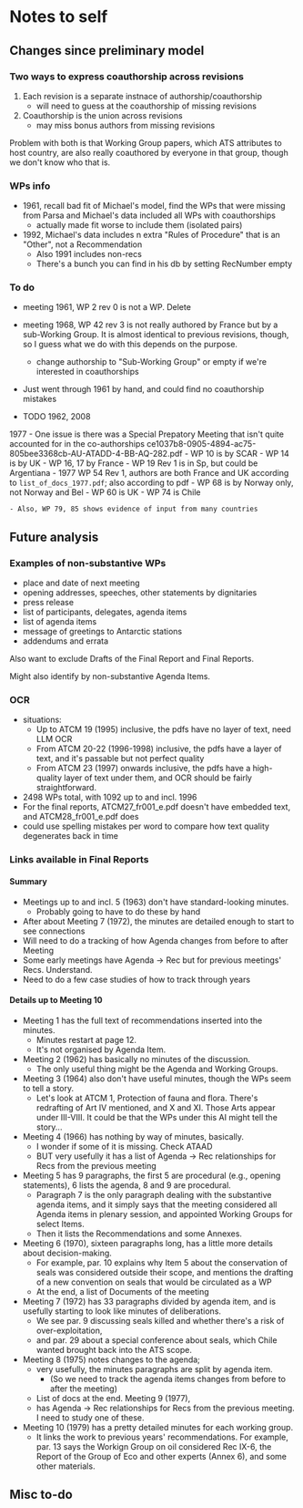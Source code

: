 # Notes to self

## Changes since preliminary model

### Two ways to express coauthorship across revisions

1. Each revision is a separate instnace of authorship/coauthorship
    - will need to guess at the coauthorship of missing revisions
1. Coauthorship is the union across revisions
    - may miss bonus authors from missing revisions

Problem with both is that Working Group papers, which ATS attributes to host country,
are also really coauthored by everyone in that group, though we don't know who that is.

### WPs info

- 1961, recall bad fit of Michael's model, find the WPs that were missing from Parsa and Michael's data included all WPs with coauthorships
    - actually made fit worse to include them (isolated pairs)
- 1992, Michael's data includes n extra "Rules of Procedure" that is an "Other", not a Recommendation
    - Also 1991 includes non-recs
    - There's a bunch you can find in his db by setting RecNumber empty

### To do

- meeting 1961, WP 2 rev 0 is not a WP. Delete
- meeting 1968, WP 42 rev 3 is not really authored by France but by a sub-Working Group. It is almost identical to previous revisions, though, so I guess what we do with this depends on the purpose.
    - change authorship to "Sub-Working Group" or empty if we're interested in coauthorships

- Just went through 1961 by hand, and could find no coauthorship mistakes
- TODO 1962, 2008

1977
    - One issue is there was a Special Prepatory Meeting that isn't quite accounted for in the co-authorships ce1037b8-0905-4894-ac75-805bee3368cb-AU-ATADD-4-BB-AQ-282.pdf
    - WP 10 is by SCAR
    - WP 14 is by UK
    - WP 16, 17 by France
    - WP 19 Rev 1 is in Sp, but could be Argentiana
    - 1977 WP 54 Rev 1, authors are both France and UK according to `list_of_docs_1977.pdf`; also according to pdf
    - WP 68 is by Norway only, not Norway and Bel
    - WP 60 is UK
    - WP 74 is Chile

    - Also, WP 79, 85 shows evidence of input from many countries


## Future analysis

### Examples of non-substantive WPs

- place and date of next meeting
- opening addresses, speeches, other statements by dignitaries
- press release
- list of participants, delegates, agenda items
- list of agenda items
- message of greetings to Antarctic stations
- addendums and errata

Also want to exclude Drafts of the Final Report and Final Reports.

Might also identify by non-substantive Agenda Items.

### OCR

- situations:
    - Up to ATCM 19 (1995) inclusive, the pdfs have no layer of text, need LLM OCR 
    - From ATCM 20-22 (1996-1998) inclusive, the pdfs have a layer of text, and it's passable but not perfect quality
    - From ATCM 23 (1997) onwards inclusive, the pdfs have a high-quality layer of text under them, and OCR should be fairly straightforward.
- 2498 WPs total, with 1092 up to and incl. 1996
- For the final reports, ATCM27_fr001_e.pdf doesn't have embedded text, and ATCM28_fr001_e.pdf does
- could use spelling mistakes per word to compare how text quality degenerates back in time

### Links available in Final Reports

#### Summary

- Meetings up to and incl. 5 (1963) don't have standard-looking minutes.
    - Probably going to have to do these by hand
- After about Meeting 7 (1972), the minutes are detailed enough to start to see connections
- Will need to do a tracking of how Agenda changes from before to after Meeting
- Some early meetings have Agenda -> Rec but for previous meetings' Recs. Understand.
- Need to do a few case studies of how to track through years

#### Details up to Meeting 10

- Meeting 1 has the full text of recommendations inserted into the minutes.
    - Minutes restart at page 12.
    - It's not organised by Agenda Item.
- Meeting 2 (1962) has basically no minutes of the discussion.
    - The only useful thing might be the Agenda and Working Groups.
- Meeting 3 (1964) also don't have useful minutes, though the WPs seem to tell a story.
    - Let's look at ATCM 1, Protection of fauna and flora.  There's redrafting of Art IV mentioned, and X and XI.  Those Arts appear under III-VIII.  It could be that the WPs under this AI might tell the story...
- Meeting 4 (1966) has nothing by way of minutes, basically.
    - I wonder if some of it is missing. Check ATAAD
    - BUT very usefully it has a list of Agenda -> Rec relationships for Recs from the previous meeting
- Meeting 5 has 9 paragraphs, the first 5 are procedural (e.g., opening statements), 6 lists the agenda, 8 and 9 are procedural.  
    - Paragraph 7 is the only paragraph dealing with the substantive agenda items, and it simply says that the meeting considered all Agenda items in plenary session, and appointed Working Groups for select Items.  
    - Then it lists the Recommendations and some Annexes.
- Meeting 6 (1970), sixteen paragraphs long, has a little more details about decision-making.
    - For example, par. 10 explains why Item 5 about the conservation of seals was considered outside their scope, and mentions the drafting of a new convention on seals that would be circulated as a WP
    - At the end, a list of Documents of the meeting
- Meeting 7 (1972) has 33 paragraphs divided by agenda item, and is usefully starting to look like minutes of deliberations.
    - We see par. 9 discussing seals killed and whether there's a risk of over-exploitation,
    - and par. 29 about a special conference about seals, which Chile wanted brought back into the ATS scope.
- Meeting 8 (1975) notes changes to the agenda; 
    - very usefully, the minutes paragraphs are split by agenda item.
        - (So we need to track the agenda items changes from before to after the meeting)
    - List of docs at the end.
Meeting 9 (1977),
    - has Agenda -> Rec relationships for Recs from the previous meeting. I need to study one of these.
- Meeting 10 (1979) has a pretty detailed minutes for each working group. 
    - It links the work to previous years' recommendations. For example, par. 13 says the Workign Group on oil considered Rec IX-6,
the Report of the Group of Eco and other experts (Annex 6), and some other materials.


## Misc to-do
